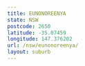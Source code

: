 ```yaml
---
title: EUNONOREENYA
state: NSW
postcode: 2650
latitude: -35.07459
longitude: 147.376202
url: /nsw/eunonoreenya/
layout: suburb
---
```

